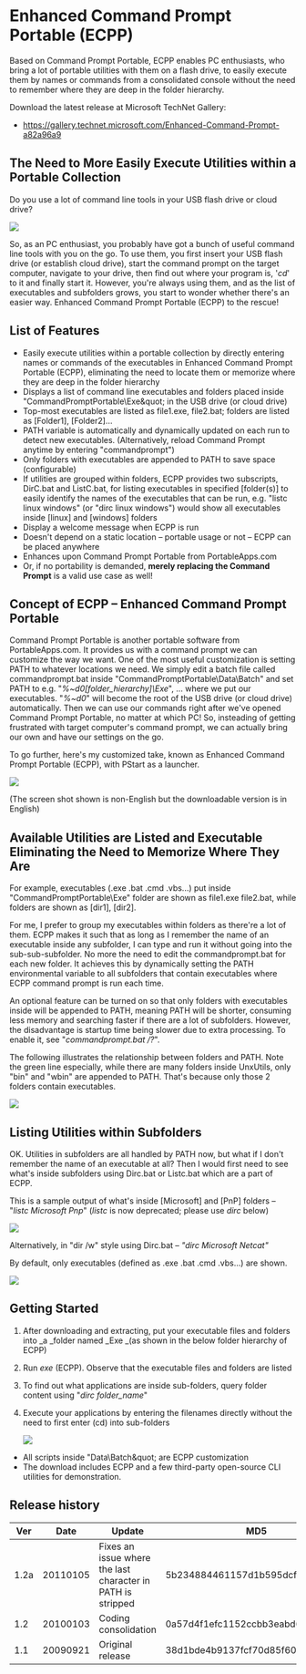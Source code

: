 # Enhanced Command Prompt Portable (ECPP)

Based on Command Prompt Portable, ECPP enables PC enthusiasts, who bring a lot of portable utilities with them on a flash drive, to easily execute them by names or commands from a consolidated console without the need to remember where they are deep in the folder hierarchy.

Download the latest release at Microsoft TechNet Gallery:
- https://gallery.technet.microsoft.com/Enhanced-Command-Prompt-a82a96a9

## The Need to More Easily Execute Utilities within a Portable Collection

Do you use a lot of command line tools in your USB flash drive or cloud drive?

 ![](https://1.bp.blogspot.com/_Rn_IR-WNJ-M/Srgz4br9cYI/AAAAAAAAAQ8/m-C8_WNn28I/s1600/cmd1a.png "")

So, as an PC enthusiast, you probably have got a bunch of useful command line tools with you on the go. To use them, you first insert your USB flash drive (or establish cloud drive), start the command prompt on the target computer, navigate to your drive, then find out where your program is, &#39;_cd_&#39; to it and finally start it. However, you&#39;re always using them, and as the list of executables and subfolders grows, you start to wonder whether there&#39;s an easier way. Enhanced Command Prompt Portable (ECPP) to the rescue!

## List of Features

- Easily execute utilities within a portable collection by directly entering names or commands of the executables in Enhanced Command Prompt Portable (ECPP), eliminating the need to locate them or memorize where they are deep in the folder hierarchy
- Displays a list of command line executables and folders placed inside &quot;CommandPromptPortable\Exe\&quot; in the USB drive (or cloud drive)
- Top-most executables are listed as file1.exe, file2.bat; folders are listed as [Folder1], [Folder2]...
- PATH variable is automatically and dynamically updated on each run to detect new executables. (Alternatively, reload Command Prompt anytime by entering &quot;commandprompt&quot;)
- Only folders with executables are appended to PATH to save space (configurable)
- If utilities are grouped within folders, ECPP provides two subscripts, DirC.bat and ListC.bat, for listing executables in specified [folder(s)] to easily identify the names of the executables that can be run, e.g. &quot;listc linux windows&quot; (or &quot;dirc linux windows&quot;) would show all executables inside [linux] and [windows] folders
- Display a welcome message when ECPP is run
- Doesn&#39;t depend on a static location – portable usage or not – ECPP can be placed anywhere
- Enhances upon Command Prompt Portable from PortableApps.com
- Or, if no portability is demanded,  **merely replacing the Command Prompt**  is a valid use case as well!

## Concept of ECPP – Enhanced Command Prompt Portable

Command Prompt Portable is another portable software from PortableApps.com. It provides us with a command prompt we can customize the way we want. One of the most useful customization is setting PATH to whatever locations we need. We simply edit a batch file called commandprompt.bat inside &quot;CommandPromptPortable\Data\Batch&quot; and set PATH to e.g. &quot;_%~d0\[folder\_hierarchy]\Exe_&quot;, ... where we put our executables. &quot;_%~d0_&quot; will become the root of the USB drive (or cloud drive) automatically. Then we can use our commands right after we&#39;ve opened Command Prompt Portable, no matter at which PC! So, insteading of getting frustrated with target computer&#39;s command prompt, we can actually bring our own and have our settings on the go.

To go further, here&#39;s my customized take, known as Enhanced Command Prompt Portable (ECPP), with PStart as a launcher.

 ![](https://3.bp.blogspot.com/_Rn_IR-WNJ-M/Srg01CyEDZI/AAAAAAAAARk/JszJHWvT0J8/s1600/cmd2.png "")

(The screen shot shown is non-English but the downloadable version is in English)

## Available Utilities are Listed and Executable Eliminating the Need to Memorize Where They Are

For example, executables (.exe .bat .cmd .vbs...) put inside &quot;CommandPromptPortable\Exe&quot; folder are shown as file1.exe file2.bat, while folders are shown as [dir1], [dir2].

For me, I prefer to group my executables within folders as there&#39;re a lot of them. ECPP makes it such that as long as I remember the name of an executable inside any subfolder, I can type and run it without going into the sub-sub-subfolder. No more the need to edit the commandprompt.bat for each new folder. It achieves this by dynamically setting the PATH environmental variable to all subfolders that contain executables where ECPP command prompt is run each time.

An optional feature can be turned on so that only folders with executables inside will be appended to PATH, meaning PATH will be shorter, consuming less memory and searching faster if there are a lot of subfolders. However, the disadvantage is startup time being slower due to extra processing. To enable it, see &quot;_commandprompt.bat /?_&quot;.

The following illustrates the relationship between folders and PATH. Note the green line especially, while there are many folders inside UnxUtils, only &quot;bin&quot; and &quot;wbin&quot; are appended to PATH. That&#39;s because only those 2 folders contain executables.

 ![](https://3.bp.blogspot.com/_Rn_IR-WNJ-M/SqJNi3QTblI/AAAAAAAAANE/a1hdZkh478M/s1600/cmd3.png "")

## Listing Utilities within Subfolders

OK. Utilities in subfolders are all handled by PATH now, but what if I don&#39;t remember the name of an executable at all? Then I would first need to see what&#39;s inside subfolders using Dirc.bat or Listc.bat which are a part of ECPP.

This is a sample output of what&#39;s inside [Microsoft] and [PnP] folders – &quot;_listc Microsoft Pnp_&quot; (_listc_ is now deprecated; please use _dirc_ below)

 ![](https://2.bp.blogspot.com/_Rn_IR-WNJ-M/SqJNjdE8KQI/AAAAAAAAANM/H0-CmbskLm4/s1600/cmd4.png "")

Alternatively, in &quot;dir /w&quot; style using Dirc.bat – _&quot;dirc Microsoft Netcat&quot;_

By default, only executables (defined as .exe .bat .cmd .vbs...) are shown.

 ![](https://1.bp.blogspot.com/_Rn_IR-WNJ-M/SqJNjhDmjgI/AAAAAAAAANU/cceePGiL-qw/s1600/cmd5.png "")

## Getting Started

1. After downloading and extracting, put your executable files and folders into _a _folder named _Exe _(as shown in the below folder hierarchy of ECPP)
2. Run _exe_ (ECPP). Observe that the executable files and folders are listed
3. To find out what applications are inside sub-folders, query folder content using &quot;_dirc folder\_name_&quot;
4. Execute your applications by entering the filenames directly without the need to first enter (cd) into sub-folders

   ![](https://1.bp.blogspot.com/_Rn_IR-WNJ-M/SqI_uH9UlUI/AAAAAAAAAMs/W70Rd8_ciTc/s1600/samplesetup.PNG "")

- All scripts inside &quot;Data\Batch\&quot; are ECPP customization
- The download includes ECPP and a few third-party open-source CLI utilities for demonstration.

## Release history

| Ver | Date | Update | MD5 |
| --- | --- | --- | --- |
| 1.2a | 20110105 | Fixes an issue where the last character in PATH is stripped | 5b234884461157d1b595dcfc6d6e2e22 |
| 1.2 | 20100103 | Coding consolidation | 0a57d4f1efc1152ccbb3eabd61032317 |
| 1.1 | 20090921 | Original release | 38d1bde4b9137fcf70d85f6033ec241c |
